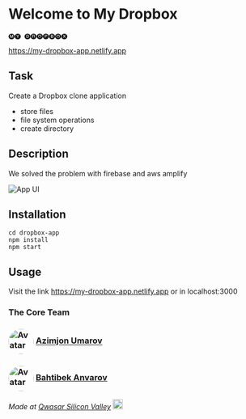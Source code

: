 # Welcome to My Dropbox

    🅜🅨 🅓🅡🅞🅟🅑🅞🅧

https://my-dropbox-app.netlify.app


## Task
Create a Dropbox clone application
- store files
- file system operations
- create directory


## Description
We solved the problem with firebase and aws amplify

![App UI](https://github.com/theazimjon/my-dropbox/blob/main/Screen%20Shot%202022-08-29%20at%2016.29.11.png)

## Installation
````
cd dropbox-app
npm install
npm start
````


## Usage
Visit the link  https://my-dropbox-app.netlify.app
or in localhost:3000

### The Core Team
<div>
  <h3>
  <img src="https://avatars.githubusercontent.com/u/94437438?v=4" alt="Avatar" style="vertical-align: middle;
  width: 50px;
  height: 50px;
  border-radius: 50%;">
    <a href="https://adonisjs.com">
      Azimjon Umarov
    </a>
    </h3>
    <h3>
    <img src="https://avatars.githubusercontent.com/u/57597976?v=4" alt="Avatar" style="vertical-align: middle;
  width: 50px;
  height: 50px;
  border-radius: 50%;">
    <a href="https://docs.adonisjs.com">
      Bahtibek Anvarov
    </a>
  </h3>
</div>

<span><i>Made at <a href='https://qwasar.io'>Qwasar Silicon Valley</a></i></span>
<span><img alt='Qwasar Silicon Valley Logo' src='https://storage.googleapis.com/qwasar-public/qwasar-logo_50x50.png' width='20px'></span>

